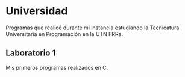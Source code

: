 # Universidad
Programas que realicé durante mi instancia estudiando la Tecnicatura Universitaria en Programación en la UTN FRRa.
## Laboratorio 1
Mis primeros programas realizados en C.
